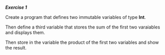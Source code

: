 ***Exercise 1***

Create a program that defines two immutable variables of type **Int**.

Then define a third variable that stores the sum of the first two varaiables and displays them.

Then store in the variable the product of the first two variables and show the result. 
